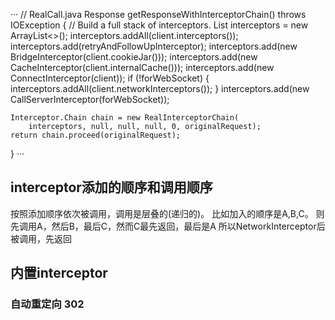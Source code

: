 
···
    // RealCall.java
  Response getResponseWithInterceptorChain() throws IOException {
    // Build a full stack of interceptors.
    List<Interceptor> interceptors = new ArrayList<>();
    interceptors.addAll(client.interceptors());
    interceptors.add(retryAndFollowUpInterceptor);
    interceptors.add(new BridgeInterceptor(client.cookieJar()));
    interceptors.add(new CacheInterceptor(client.internalCache()));
    interceptors.add(new ConnectInterceptor(client));
    if (!forWebSocket) {
      interceptors.addAll(client.networkInterceptors());
    }
    interceptors.add(new CallServerInterceptor(forWebSocket));

    Interceptor.Chain chain = new RealInterceptorChain(
        interceptors, null, null, null, 0, originalRequest);
    return chain.proceed(originalRequest);
  }
  ···

## interceptor添加的顺序和调用顺序 

按照添加顺序依次被调用，调用是层叠的(递归的)。 比如加入的顺序是A,B,C。 则先调用A，然后B，最后C，然而C最先返回，最后是A
所以NetworkInterceptor后被调用，先返回

  
## 内置interceptor

###  自动重定向 302